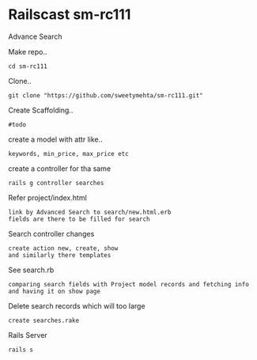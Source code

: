 
Railscast sm-rc111
===================

Advance Search

Make repo..
```
cd sm-rc111
```

Clone..
```
git clone "https://github.com/sweetymehta/sm-rc111.git"
```

Create Scaffolding..
```
#todo
```
create a model with attr like..
```
keywords, min_price, max_price etc
```
create a controller for tha same
```
rails g controller searches
```
Refer project/index.html
```
link by Advanced Search to search/new.html.erb
fields are there to be filled for search 
```
Search controller changes
```
create action new, create, show
and similarly there templates
```
See search.rb
```
comparing search fields with Project model records and fetching info and having it on show page
```
Delete search records which will too large 
```
create searches.rake
```

Rails Server
```
rails s
```

